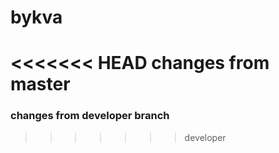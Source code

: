 # bykva
<<<<<<< HEAD
changes from master
=======
### changes from developer branch
>>>>>>> developer
